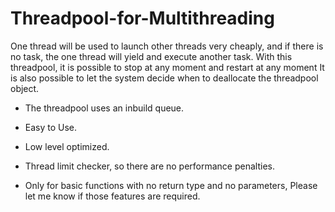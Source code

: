 # Threadpool-for-Multithreading


One thread will be used to launch other threads very cheaply, and if there is no task,
the one thread will yield and execute another task. With this threadpool, 
it is possible to stop at any moment and restart at any moment It is also 
possible to let the system decide when to deallocate the threadpool object.


- The threadpool uses an inbuild queue.

- Easy to Use.

- Low level optimized.

- Thread limit checker, so there are no performance penalties.

- Only for basic functions with no return type and no parameters, 
Please let me know if those features are required.
